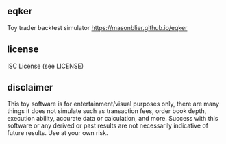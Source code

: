 eqker
--
Toy trader backtest simulator
https://masonblier.github.io/eqker

license
--
ISC License (see LICENSE)

disclaimer
--
This toy software is for entertainment/visual purposes only, there are many things it does not simulate
such as transaction fees, order book depth, execution ability, accurate data or calculation, and more.
Success with this software or any derived or past results are not necessarily indicative of future results.
Use at your own risk.
